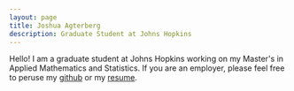 ```yaml
---
layout: page
title: Joshua Agterberg
description: Graduate Student at Johns Hopkins
---
```

Hello!  I am a graduate student at Johns Hopkins working on my Master's in Applied Mathematics and Statistics.
If you are an employer, please feel free to peruse my [github](https://github.com/jagterberg) or my [resume](assets/JoshuaAgterbergResume.pdf).
